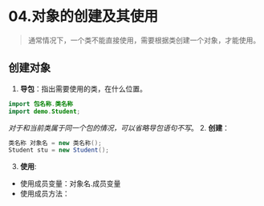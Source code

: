 # 04.对象的创建及其使用
> 通常情况下，一个类不能直接使用，需要根据类创建一个对象，才能使用。

## 创建对象
1. **导包**：指出需要使用的类，在什么位置。
```Java
import 包名称.类名称
import demo.Student;
```
*对于和当前类属于同一个包的情况，可以省略导包语句不写*。
2. **创建**：
```Java
类名称 对象名 = new 类名称();
Student stu = new Student();
```
3. **使用**:
  * 使用成员变量：对象名.成员变量
  * 使用成员方法：